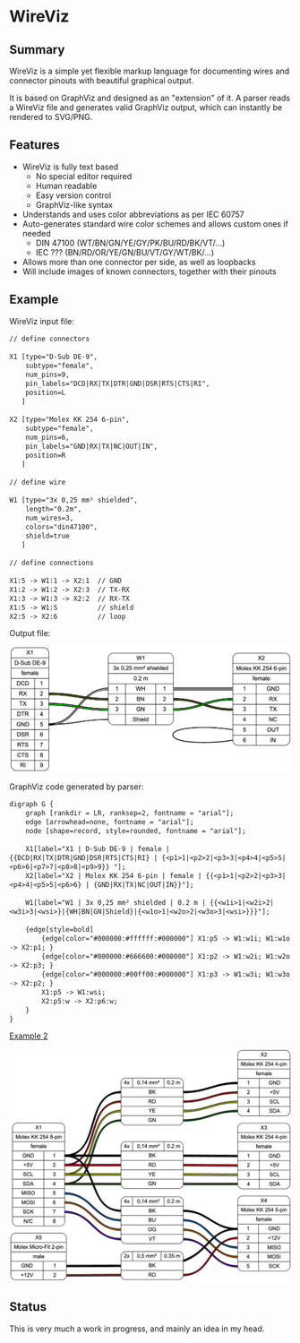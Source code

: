 # WireViz

## Summary

WireViz is a simple yet flexible markup language for documenting wires and connector pinouts with beautiful graphical output.

It is based on GraphViz and designed as an "extension" of it. A parser reads a WireViz file and generates valid GraphViz output, which can instantly be rendered to SVG/PNG.

## Features

* WireViz is fully text based
  * No special editor required
  * Human readable
  * Easy version control
  * GraphViz-like syntax
* Understands and uses color abbreviations as per IEC 60757
* Auto-generates standard wire color schemes and allows custom ones if needed
  * DIN 47100 (WT/BN/GN/YE/GY/PK/BU/RD/BK/VT/...)
  * IEC ???   (BN/RD/OR/YE/GN/BU/VT/GY/WT/BK/...)
* Allows more than one connector per side, as well as loopbacks
* Will include images of known connectors, together with their pinouts

## Example

WireViz input file:

    // define connectors

    X1 [type="D-Sub DE-9",
        subtype="female",
        num_pins=9,
        pin_labels="DCD|RX|TX|DTR|GND|DSR|RTS|CTS|RI",
        position=L
       ]

    X2 [type="Molex KK 254 6-pin",
        subtype="female",
        num_pins=6,
        pin_labels="GND|RX|TX|NC|OUT|IN",
        position=R
       ]

    // define wire

    W1 [type="3x 0,25 mm² shielded",
        length="0.2m",
        num_wires=3,
        colors="din47100",
        shield=true
       ]

    // define connections

    X1:5 -> W1:1 -> X2:1  // GND
    X1:2 -> W1:2 -> X2:3  // TX-RX
    X1:3 -> W1:3 -> X2:2  // RX-TX
    X1:5 -> W1:S          // shield
    X2:5 -> X2:6          // loop

Output file:

![Sample output diagram](idea/example1.png)

GraphViz code generated by parser:

    digraph G {
        graph [rankdir = LR, ranksep=2, fontname = "arial"];
        edge [arrowhead=none, fontname = "arial"];
        node [shape=record, style=rounded, fontname = "arial"];

        X1[label="X1 | D-Sub DE-9 | female | {{DCD|RX|TX|DTR|GND|DSR|RTS|CTS|RI} | {<p1>1|<p2>2|<p3>3|<p4>4|<p5>5|<p6>6|<p7>7|<p8>8|<p9>9}} "];
        X2[label="X2 | Molex KK 254 6-pin | female | {{<p1>1|<p2>2|<p3>3|<p4>4|<p5>5|<p6>6} | {GND|RX|TX|NC|OUT|IN}}"];

        W1[label="W1 | 3x 0,25 mm² shielded | 0.2 m | {{<w1i>1|<w2i>2|<w3i>3|<wsi>}|{WH|BN|GN|Shield}|{<w1o>1|<w2o>2|<w3o>3|<wsi>}}}"];

        {edge[style=bold]
            {edge[color="#000000:#ffffff:#000000"] X1:p5 -> W1:w1i; W1:w1o -> X2:p1; }
            {edge[color="#000000:#666600:#000000"] X1:p2 -> W1:w2i; W1:w2o -> X2:p3; }
            {edge[color="#000000:#00ff00:#000000"] X1:p3 -> W1:w3i; W1:w3o -> X2:p2; }
            X1:p5 -> W1:wsi;
            X2:p5:w -> X2:p6:w;
        }
    }

[Example 2](idea/example2.dot)

![](idea/example2.png)

## Status

This is very much a work in progress, and mainly an idea in my head.
